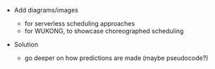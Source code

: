 - Add diagrams/images
    - for serverless scheduling approaches
    - for WUKONG, to showcase choreographed scheduling

- Solution
    - go deeper on how predictions are made (maybe pseudocode?)